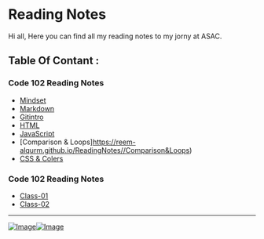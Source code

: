 # Reading Notes 

Hi all,
Here you can find all my reading notes to my jorny at ASAC.
 

## Table Of Contant :

### Code 102 Reading Notes 

* [Mindset](https://reem-alqurm.github.io/ReadingNotes//Mindset)
* [Markdown](https://reem-alqurm.github.io/ReadingNotes//Markdown)
* [Gitintro](https://reem-alqurm.github.io/ReadingNotes//Gitintro)
* [HTML](https://reem-alqurm.github.io/ReadingNotes//html)
* [JavaScript](https://reem-alqurm.github.io/ReadingNotes//Javascript)
* [Comparison & Loops]https://reem-alqurm.github.io/ReadingNotes//Comparison&Loops)
* [CSS & Colers ](https://reem-alqurm.github.io/ReadingNotes//css&colors)

### Code 102 Reading Notes 

* [Class-01](https://reem-alqurm.github.io/ReadingNotes//class-01)
* [Class-02](https://reem-alqurm.github.io/ReadingNotes//class-02) 

*****************************************************************

[![Image](https://img.icons8.com/dotty/2x/linkedin.png)](https://jo.linkedin.com/in/reema-alqerm-a17320142/de)[![Image](https://sirmurphalot.github.io/css/icons/github.png)](https://github.com/ReemAlqurm) 
